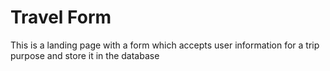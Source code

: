 # Travel Form
This is a landing page with a form which accepts user information for a trip purpose and store it in the database
